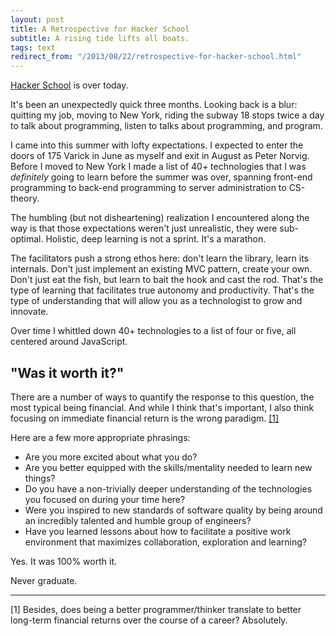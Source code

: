 ```yaml
---
layout: post
title: A Retrospective for Hacker School
subtitle: A rising tide lifts all boats.
tags: text
redirect_from: "/2013/08/22/retrospective-for-hacker-school.html"
---
```


[Hacker School](http://www.hackerschool.com) is over today.

It's been an unexpectedly quick three months.  Looking back is a blur: quitting my job, moving to New York, riding the subway 18 stops twice a day to talk about programming, listen to talks about programming, and program.

I came into this summer with lofty expectations.  I expected to enter the doors of 175 Varick in June as myself and exit in August as Peter Norvig.  Before I moved to New York I made a list of 40+ technologies that I was <em>definitely</em> going to learn before the summer was over, spanning front-end programming to back-end programming to server administration to CS-theory.

The humbling (but not disheartening) realization I encountered along the way is that those expectations weren't just unrealistic, they were sub-optimal.  Holistic, deep learning is not a sprint.  It's a marathon.

The facilitators push a strong ethos here: don't learn the library, learn its internals.  Don't just implement an existing MVC pattern, create your own.  Don't just eat the fish, but learn to bait the hook and cast the rod.  That's the type of learning that facilitates true autonomy and productivity.  That's the type of understanding that will allow you as a technologist to grow and innovate.

Over time I whittled down 40+ technologies to a list of four or five, all centered around JavaScript.

"Was it worth it?"
----

There are a number of ways to quantify the response to this question, the most typical being financial.  And while I think that's important, I also think focusing on immediate financial return is the wrong paradigm. <a href="#footnotes">[1]</a>

Here are a few more appropriate phrasings:

<ul class="narrow">
    <li>Are you more excited about what you do?</li>
    <li>Are you better equipped with the skills/mentality needed to learn new things?</li>
    <li>Do you have a non-trivially deeper understanding of the technologies you focused on during your time here?</li>
    <li>Were you inspired to new standards of software quality by being around an incredibly talented and humble group of engineers?</li>
    <li>Have you learned lessons about how to facilitate a positive work environment that maximizes collaboration, exploration and learning?</li>
</ul>

Yes.  It was 100% worth it.

Never graduate.

---

<a name="footnotes">[1]</a> Besides, does being a better programmer/thinker translate to better long-term financial returns over the course of a career?  Absolutely.
